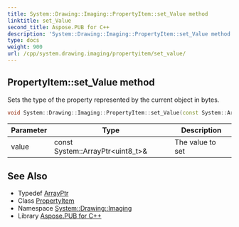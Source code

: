 ```yaml
---
title: System::Drawing::Imaging::PropertyItem::set_Value method
linktitle: set_Value
second_title: Aspose.PUB for C++
description: 'System::Drawing::Imaging::PropertyItem::set_Value method. Sets the type of the property represented by the current object in bytes in C++.'
type: docs
weight: 900
url: /cpp/system.drawing.imaging/propertyitem/set_value/
---
```

## PropertyItem::set_Value method


Sets the type of the property represented by the current object in bytes.

```cpp
void System::Drawing::Imaging::PropertyItem::set_Value(const System::ArrayPtr<uint8_t> &value)
```


| Parameter | Type | Description |
| --- | --- | --- |
| value | const System::ArrayPtr\<uint8_t\>\& | The value to set |

## See Also

* Typedef [ArrayPtr](../../../system/arrayptr/)
* Class [PropertyItem](../)
* Namespace [System::Drawing::Imaging](../../)
* Library [Aspose.PUB for C++](../../../)

